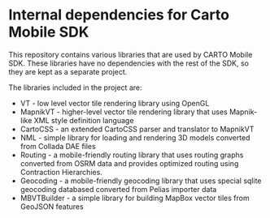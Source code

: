# Internal dependencies for Carto Mobile SDK

This repository contains various libraries that are used by CARTO Mobile SDK.
These libraries have no dependencies with the rest of the SDK, so they
are kept as a separate project.

The libraries included in the project are:

* VT - low level vector tile rendering library using OpenGL
* MapnikVT - higher-level vector tile rendering library that uses Mapnik-like XML style definition language
* CartoCSS - an extended CartoCSS parser and translator to MapnikVT
* NML - simple library for loading and rendering 3D models converted from Collada DAE files
* Routing - a mobile-friendly routing library that uses routing graphs converted from OSRM data and provides optimized routing using Contraction Hierarchies.
* Geocoding - a mobile-friendly geocoding library that uses special sqlite geocoding databased converted from Pelias importer data
* MBVTBuilder - a simple library for building MapBox vector tiles from GeoJSON features
